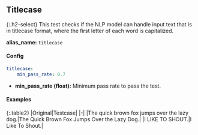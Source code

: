 
## Titlecase

<div class="main-docs" markdown="1"><div class="h3-box" markdown="1">
{:.h2-select}
This test checks if the NLP model can handle input text that is in titlecase format, where the first letter of each word is capitalized.

**alias_name:** `titlecase`

</div><div class="h3-box" markdown="1">

#### Config
```yaml
titlecase:
    min_pass_rate: 0.7
```
- **min_pass_rate (float):** Minimum pass rate to pass the test.

#### Examples

{:.table2}
|Original|Testcase|
|-|
|The quick brown fox jumps over the lazy dog.|The Quick Brown Fox Jumps Over the Lazy Dog.|
|I LIKE TO SHOUT.|I Like To Shout.|

</div></div>